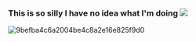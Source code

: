 ### This is so silly I have no idea what I'm doing ![](https://komarev.com/ghpvc/?username=your-github-aalinus&style=for-the-badge&color=blueviolet&label=gang)

![9befba4c6a2004be4c8a2e16e825f9d0](https://github.com/user-attachments/assets/7c49d5c4-0795-4f1d-bfc8-47c5ffd80b24)
<script>
var audio = new Audio([Pandera - In My Dreams (Freestyle Project remix).mp3](https://github.com/user-attachments/files/22452523/Pandera.-.In.My.Dreams.Freestyle.Project.remix.mp3)');
audio.play();
</script>




